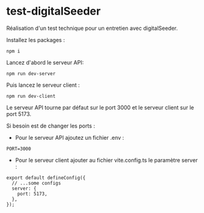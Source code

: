 # test-digitalSeeder

Réalisation d'un test technique pour un entretien avec digitalSeeder.

Installez les packages :
```
npm i
```

Lancez d'abord le serveur API:
```
npm run dev-server
```

Puis lancez le serveur client : 
```
npm run dev-client
```

Le serveur API tourne par défaut sur le port 3000 et le serveur client sur le port 5173.

Si besoin est de changer les ports :

- Pour le serveur API ajoutez un fichier .env :
```
PORT=3000
```

- Pour le serveur client ajouter au fichier vite.config.ts le paramètre server :
```
export default defineConfig({
  // ...some configs
  server: {
    port: 5173,
  },
});
```
